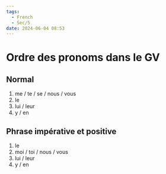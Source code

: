 ```yaml
---
tags:
  - French
  - Sec/5
date: 2024-06-04 08:53
---
```


# Ordre des pronoms dans le GV

## Normal

1. me / te / se / nous / vous
2. le
3. lui / leur
4. y / en

## Phrase impérative et positive

1. le
2. moi / toi / nous / vous
3. lui / leur
4. y / en